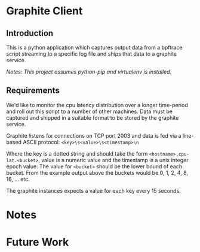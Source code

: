 # Graphite Client

## Introduction
This is a python application which captures output data from a bpftrace script streaming to a specific log file and ships that data to a graphite service.

_Notes: This project assumes python-pip and virtualenv is installed._


## Requirements
We'd like to monitor the cpu latency distribution over a longer time-period and roll out this script to a number of other machines. Data must be captured and shipped in a suitable format to be stored by the graphite service.

Graphite listens for connections on TCP port 2003 and data is fed via a line-based ASCII protocol:
`<key>\s<value>\s<timestamp>\n`

Where the key is a dotted string and should take the form `<hostname>.cpu-lat.<bucket>`, value is a numeric value and the timestamp is a unix integer epoch value. The value for `<bucket>` should be the lower bound of each bucket. From the example output above the buckets would be 0, 1, 2, 4, 8, 16, ... etc.

The graphite instances expects a value for each key every 15 seconds.


# Notes

# Future Work
